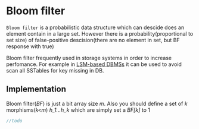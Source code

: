 # Bloom filter

`Bloom filter` is a probabilistic data structure which can descide does an element contain in a large set. However there is a probability(proportional to set size) of false-positive descision(there are no element in set, but BF response with true)

Bloom filter frequently used in storage systems in order to increase perfomance. For example in [LSM-based DBMSs](lsm.md) it can be used to avoid scan all SSTables for key missing in DB.

## Implementation

Bloom filter(*BF*) is just a bit array size *m*. Also you should define a set of *k* morphisms(*k<m*) *h_1...h_k* which are simply set a *BF[k]* to 1

```scala
//todo
```